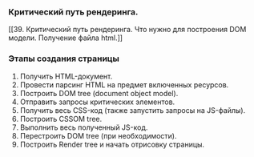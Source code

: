 ### Критический путь рендеринга.
[[39. Критический путь рендеринга. Что нужно для построения DOM модели. Получение файла html.]]

### Этапы создания страницы
1. Получить HTML-документ.
2. Провести парсинг HTML на предмет включенных ресурсов.
3. Построить DOM tree (document object model).
4. Отправить запросы критических элементов.
5. Получить весь CSS-код (также запустить запросы на JS-файлы).
6. Построить CSSOM tree.
7. Выполнить весь полученный JS-код.
8. Перестроить DOM tree (при необходимости).
9. Построить Render tree и начать отрисовку страницы.
